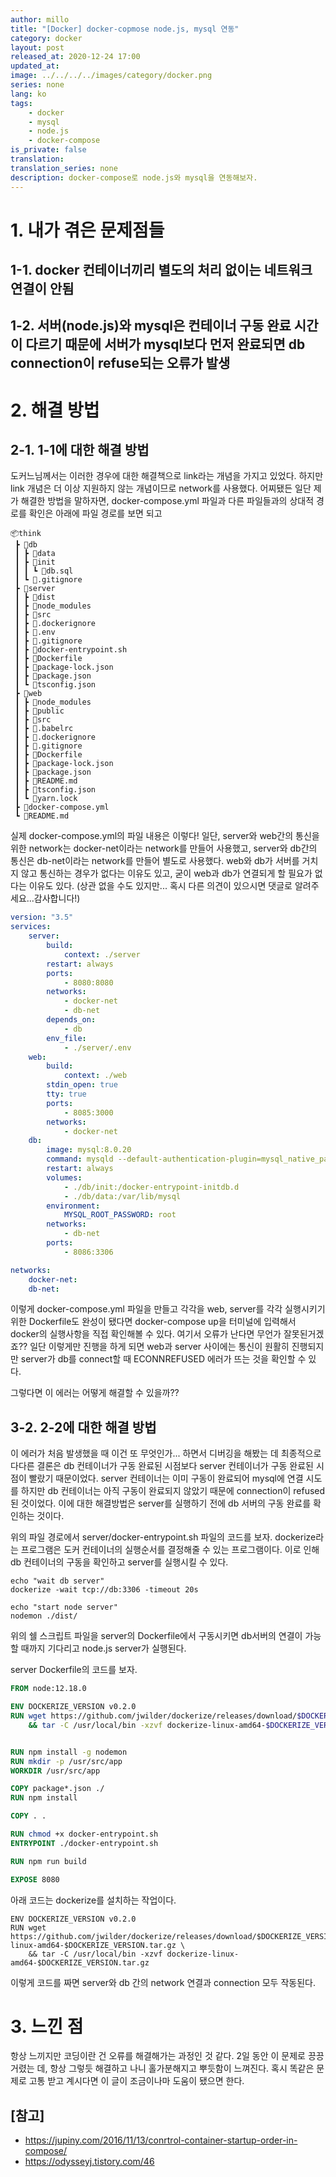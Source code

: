 ```yaml
---
author: millo
title: "[Docker] docker-copmose node.js, mysql 연동"
category: docker
layout: post
released_at: 2020-12-24 17:00
updated_at:
image: ../../../../images/category/docker.png
series: none
lang: ko
tags:
    - docker
    - mysql
    - node.js
    - docker-compose
is_private: false
translation:
translation_series: none
description: docker-compose로 node.js와 mysql을 연동해보자.
---
```


# 1. 내가 겪은 문제점들

## 1-1. docker 컨테이너끼리 별도의 처리 없이는 네트워크 연결이 안됨

## 1-2. 서버(node.js)와 mysql은 컨테이너 구동 완료 시간이 다르기 때문에 서버가 mysql보다 먼저 완료되면 db connection이 refuse되는 오류가 발생

# 2. 해결 방법

## 2-1. 1-1에 대한 해결 방법

도커느님께서는 이러한 경우에 대한 해결책으로 link라는 개념을 가지고 있었다. 하지만 link 개념은 더 이상 지원하지 않는 개념이므로 network를 사용했다.
어찌됐든 일단 제가 해결한 방법을 말하자면, docker-compose.yml 파일과 다른 파일들과의 상대적 경로를 확인은 아래에 파일 경로를 보면 되고

```
📦think
 ┣ 📂db
 ┃ ┣ 📂data
 ┃ ┣ 📂init
 ┃ ┃ ┗ 📜db.sql
 ┃ ┗ 📜.gitignore
 ┣ 📂server
 ┃ ┣ 📂dist
 ┃ ┣ 📂node_modules
 ┃ ┣ 📂src
 ┃ ┣ 📜.dockerignore
 ┃ ┣ 📜.env
 ┃ ┣ 📜.gitignore
 ┃ ┣ 📜docker-entrypoint.sh
 ┃ ┣ 📜Dockerfile
 ┃ ┣ 📜package-lock.json
 ┃ ┣ 📜package.json
 ┃ ┗ 📜tsconfig.json
 ┣ 📂web
 ┃ ┣ 📂node_modules
 ┃ ┣ 📂public
 ┃ ┣ 📂src
 ┃ ┣ 📜.babelrc
 ┃ ┣ 📜.dockerignore
 ┃ ┣ 📜.gitignore
 ┃ ┣ 📜Dockerfile
 ┃ ┣ 📜package-lock.json
 ┃ ┣ 📜package.json
 ┃ ┣ 📜README.md
 ┃ ┣ 📜tsconfig.json
 ┃ ┗ 📜yarn.lock
 ┣ 📜docker-compose.yml
 ┗ 📜README.md
```

실제 docker-compose.yml의 파일 내용은 이렇다!
일단, server와 web간의 통신을 위한 network는 docker-net이라는 network를 만들어 사용했고, server와 db간의 통신은 db-net이라는 network를 만들어 별도로 사용했다.
web와 db가 서버를 거치지 않고 통신하는 경우가 없다는 이유도 있고, 굳이 web과 db가 연결되게 할 필요가 없다는 이유도 있다. (상관 없을 수도 있지만... 혹시 다른 의견이 있으시면 댓글로 알려주세요...감사합니다!)

```yml
version: "3.5"
services:
    server:
        build:
            context: ./server
        restart: always
        ports:
            - 8080:8080
        networks:
            - docker-net
            - db-net
        depends_on:
            - db
        env_file:
            - ./server/.env
    web:
        build:
            context: ./web
        stdin_open: true
        tty: true
        ports:
            - 8085:3000
        networks:
            - docker-net
    db:
        image: mysql:8.0.20
        command: mysqld --default-authentication-plugin=mysql_native_password --character-set-server=utf8mb4 --collation-server=utf8mb4_unicode_ci
        restart: always
        volumes:
            - ./db/init:/docker-entrypoint-initdb.d
            - ./db/data:/var/lib/mysql
        environment:
            MYSQL_ROOT_PASSWORD: root
        networks:
            - db-net
        ports:
            - 8086:3306

networks:
    docker-net:
    db-net:
```

이렇게 docker-compose.yml 파일을 만들고 각각을 web, server를 각각 실행시키기 위한 Dockerfile도 완성이 됐다면 docker-compose up을 터미널에 입력해서 docker의 실행사항을 직접 확인해볼 수 있다. 여기서 오류가 난다면 무언가 잘못된거겠죠?? 일단 이렇게만 진행을 하게 되면 web과 server 사이에는 통신이 원활히 진행되지만 server가 db를 connect할 때 ECONNREFUSED 에러가 뜨는 것을 확인할 수 있다.

그렇다면 이 에러는 어떻게 해결할 수 있을까??

## 3-2. 2-2에 대한 해결 방법

이 에러가 처음 발생했을 때 이건 또 무엇인가... 하면서 디버깅을 해봤는 데 최종적으로 다다른 결론은 db 컨테이너가 구동 완료된 시점보다 server 컨테이너가 구동 완료된 시점이 빨랐기 때문이었다. server 컨테이너는 이미 구동이 완료되어 mysql에 연결 시도를 하지만 db 컨테이너는 아직 구동이 완료되지 않았기 때문에 connection이 refused 된 것이었다. 이에 대한 해결방법은 server를 실행하기 전에 db 서버의 구동 완료를 확인하는 것이다.

위의 파일 경로에서 server/docker-entrypoint.sh 파일의 코드를 보자.
dockerize라는 프로그램은 도커 컨테이너의 실행순서를 결정해줄 수 있는 프로그램이다.
이로 인해 db 컨테이너의 구동을 확인하고 server를 실행시킬 수 있다.

```shell
echo "wait db server"
dockerize -wait tcp://db:3306 -timeout 20s

echo "start node server"
nodemon ./dist/
```

위의 쉘 스크립트 파일을 server의 Dockerfile에서 구동시키면 db서버의 연결이 가능할 때까지 기다리고 node.js server가 실행된다.

server Dockerfile의 코드를 보자.

```Dockerfile
FROM node:12.18.0

ENV DOCKERIZE_VERSION v0.2.0
RUN wget https://github.com/jwilder/dockerize/releases/download/$DOCKERIZE_VERSION/dockerize-linux-amd64-$DOCKERIZE_VERSION.tar.gz \
    && tar -C /usr/local/bin -xzvf dockerize-linux-amd64-$DOCKERIZE_VERSION.tar.gz


RUN npm install -g nodemon
RUN mkdir -p /usr/src/app
WORKDIR /usr/src/app

COPY package*.json ./
RUN npm install

COPY . .

RUN chmod +x docker-entrypoint.sh
ENTRYPOINT ./docker-entrypoint.sh

RUN npm run build

EXPOSE 8080
```

아래 코드는 dockerize를 설치하는 작업이다.

```shell
ENV DOCKERIZE_VERSION v0.2.0
RUN wget https://github.com/jwilder/dockerize/releases/download/$DOCKERIZE_VERSION/dockerize-linux-amd64-$DOCKERIZE_VERSION.tar.gz \
    && tar -C /usr/local/bin -xzvf dockerize-linux-amd64-$DOCKERIZE_VERSION.tar.gz
```

이렇게 코드를 짜면 server와 db 간의 network 연결과 connection 모두 작동된다.

# 3. 느낀 점

항상 느끼지만 코딩이란 건 오류를 해결해가는 과정인 것 같다. 2일 동안 이 문제로 끙끙거렸는 데, 항상 그렇듯 해결하고 나니 홀가분해지고 뿌듯함이 느껴진다. 혹시 똑같은 문제로 고통 받고 계시다면 이 글이 조금이나마 도움이 됐으면 한다.

## [참고]

-   https://jupiny.com/2016/11/13/conrtrol-container-startup-order-in-compose/
-   https://odysseyj.tistory.com/46
